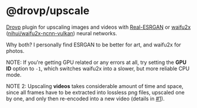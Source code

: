 # @drovp/upscale

[Drovp](https://drovp.app) plugin for upscaling images and videos with [Real-ESRGAN](https://github.com/xinntao/Real-ESRGAN) or [waifu2x](https://github.com/nagadomi/waifu2x) ([nihui/waifu2x-ncnn-vulkan](https://github.com/nihui/waifu2x-ncnn-vulkan)) neural networks.

Why both? I personally find ESRGAN to be better for art, and waifu2x for photos.

NOTE: If you're getting GPU related or any errors at all, try setting the **GPU ID** option to `-1`, which switches waifu2x into a slower, but more reliable CPU mode.

NOTE 2: Upscaling **videos** takes considerable amount of time and space, since all frames have to be extracted into lossless png files, upscaled one by one, and only then re-encoded into a new video (details in [#1](https://github.com/drovp/upscale/issues/1#issuecomment-1120235110)).
